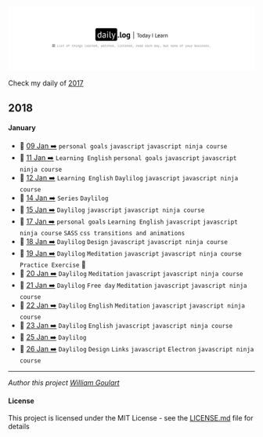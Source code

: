 ![](daily-logo.png)

Check my daily of [2017](https://github.com/wgoulart/dailylog/tree/master/2017/README.md)

## 2018

#### January

* 📑 [09 Jan ➡️](2018/01-Jan/log-09-01-2018.md) `personal goals` `javascript` `javascript ninja course`
* 📑 [11 Jan ➡️](2018/01-Jan/log-11-01-2018.md) `Learning English` `personal goals` `javascript` `javascript ninja course`
* 📑 [12 Jan ➡️](2018/01-Jan/log-12-01-2018.md) `Learning English` `Daylilog` `javascript` `javascript ninja course`
* 📑 [14 Jan ➡️](2018/01-Jan/log-14-01-2018.md) `Series` `Daylilog`
* 📑 [15 Jan ➡️](2018/01-Jan/log-15-01-2018.md) `Daylilog` `javascript` `javascript ninja course`
* 📑 [17 Jan ➡️](2018/01-Jan/log-17-01-2018.md)  `personal goals` `Learning English` `javascript` `javascript ninja course` `SASS` `css transitions and animations`
* 📑 [18 Jan ➡️](2018/01-Jan/log-18-01-2018.md) `Daylilog` `Design` `javascript` `javascript ninja course`
* 📑 [19 Jan ➡️](2018/01-Jan/log-19-01-2018.md) `Daylilog`  `Meditation` `javascript` `javascript ninja course` `Practice Exercise` 🏃
* 📑 [20 Jan ➡️](2018/01-Jan/log-20-01-2018.md) `Daylilog` `Meditation` `javascript` `javascript ninja course`
* 📑 [21 Jan ➡️](2018/01-Jan/log-21-01-2018.md) `Daylilog` `Free day` `Meditation` `javascript` `javascript ninja course`
* 📑 [22 Jan ➡️](2018/01-Jan/log-22-01-2018.md) `Daylilog` `English` `Meditation` `javascript` `javascript ninja course`
* 📑 [23 Jan ➡️](2018/01-Jan/log-23-01-2018.md) `Daylilog` `English` `javascript` `javascript ninja course`
* 📑 [25 Jan ➡️](2018/01-Jan/log-25-01-2018.md) `Daylilog`
* 📑 [26 Jan ➡️](2018/01-Jan/log-26-01-2018.md) `Daylilog` `Design`  `Links` `javascript` `Electron` `javascript ninja course`


---

_Author this project [William Goulart](https://github.com/wgoulart/)_

#### License

This project is licensed under the MIT License - see the [LICENSE.md](LICENSE.md) file for details
